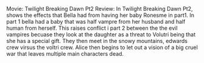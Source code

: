 Movie:  Twilight Breaking Dawn Pt2
Review: In Twilight Breaking Dawn Pt2, shows the effects that Bella had from having her baby Ronesme in part1. In part 1 bella had a baby that was half  vampre from her husband and half human from herself. This raises conflict i part 2 between the the evil vampires becuase they look at the daughter as a threat to Volutri being that she has a special gift. They then meet in the snowy mountains, edwards crew virsus the voltri crew. Alice then begins to let out a vision of a big cruel war that leaves multiple main characters dead.
